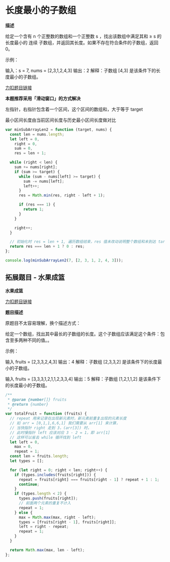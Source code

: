 # 长度最小的子数组

**描述**

给定一个含有 n 个正整数的数组和一个正整数 s ，找出该数组中满足其和 ≥ s 的长度最小的 连续 子数组，并返回其长度。如果不存在符合条件的子数组，返回 0。

示例：

输入：s = 7, nums = [2,3,1,2,4,3] 输出：2 解释：子数组 [4,3] 是该条件下的长度最小的子数组。

[力扣题目链接](https://leetcode-cn.com/problems/minimum-size-subarray-sum/)

**本题推荐采用「滑动窗口」的方式解决**

左指针，右指针包含着一个区间，这个区间的数组和，大于等于 target

最小区间长度由当前区间长度与历史最小区间长度做对比

```javascript
var minSubArrayLen2 = function (target, nums) {
  const len = nums.length;
  let left = 0,
    right = 0,
    sum = 0,
    res = len + 1;

  while (right < len) {
    sum += nums[right];
    if (sum >= target) {
      while (sum - nums[left] >= target) {
        sum -= nums[left];
        left++;
      }
      res = Math.min(res, right - left + 1);

      if (res === 1) {
        return 1;
      }
    }

    right++;
  }

  // 初始化时 res = len + 1, 遍历数组结束，res 值未改动说明整个数组和未到达 target
  return res === len + 1 ? 0 : res;
};

console.log(minSubArrayLen2(7, [2, 3, 1, 2, 4, 3]));
```

## 拓展题目 - 水果成篮

**水果成篮**

[力扣题目链接](https://leetcode-cn.com/problems/fruit-into-baskets/)

**题目描述**

原题目不太容易理解，换个描述方式：

给定一个数组，找出其中最长的子数组的长度。这个子数组应该满足这个条件：包含至多两种不同的值。。

示例：

输入 fruits = [2,3,3,2,4,3] 输出：4 解释：子数组 [2,3,3,2] 是该条件下的长度最小的子数组。

输入 fruits = [3,3,3,1,2,1,1,2,3,3,4] 输出：5 解释：子数组 [1,2,1,1,2] 是该条件下的长度最小的子数组。

```javascript
/**
 * @param {number[]} fruits
 * @return {number}
 */
var totalFruit = function (fruits) {
  // repeat 用来记录在出现新元素时，新元素前重复出现的元素长度
  // 如 arr = [0,1,1,6,6,1] 我们需要从 arr[1] 来计算，
  // 当快指针 right 走到 3，(arr[3]) 时，
  // 此时慢指针 left 应该对应 3 - 2 = 1，即 arr[1]
  // 这样可以省去 while 循环找到 left
  let left = 0,
    max = 0,
    repeat = 1;
  const len = fruits.length;
  let types = [];

  for (let right = 0; right < len; right++) {
    if (types.includes(fruits[right])) {
      repeat = fruits[right] === fruits[right - 1] ? repeat + 1 : 1;
      continue;
    }
    if (types.length < 2) {
      types.push(fruits[right]);
      // 前面两个元素的重复不计入
      repeat = 1;
    } else {
      max = Math.max(max, right - left);
      types = [fruits[right - 1], fruits[right]];
      left = right - repeat;
      repeat = 1;
    }
  }

  return Math.max(max, len - left);
};
```
